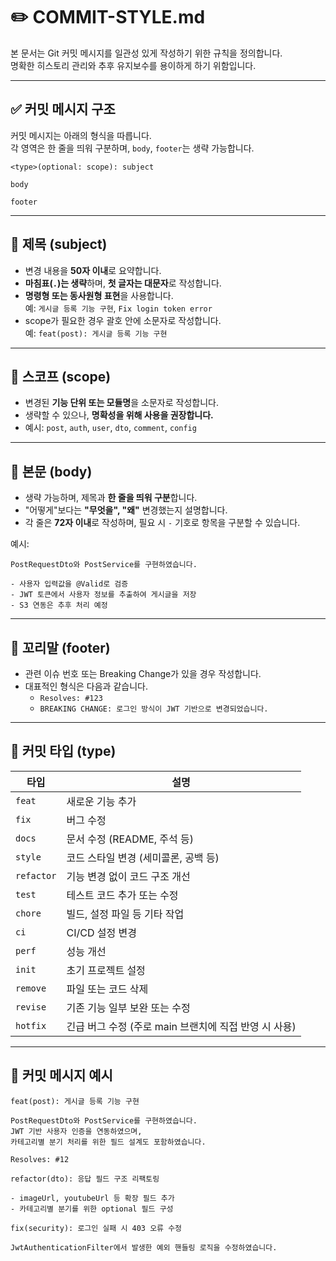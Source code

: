 # ✏️ COMMIT-STYLE.md

본 문서는 Git 커밋 메시지를 일관성 있게 작성하기 위한 규칙을 정의합니다.  
명확한 히스토리 관리와 추후 유지보수를 용이하게 하기 위함입니다.

---

## ✅ 커밋 메시지 구조

커밋 메시지는 아래의 형식을 따릅니다.  
각 영역은 한 줄을 띄워 구분하며, `body`, `footer`는 생략 가능합니다.

```
<type>(optional: scope): subject

body

footer
```

---

## 📌 제목 (subject)

- 변경 내용을 **50자 이내**로 요약합니다.
- **마침표(`.`)는 생략**하며, **첫 글자는 대문자**로 작성합니다.
- **명령형 또는 동사원형 표현**을 사용합니다.  
  예: `게시글 등록 기능 구현`, `Fix login token error`
- scope가 필요한 경우 괄호 안에 소문자로 작성합니다.  
  예: `feat(post): 게시글 등록 기능 구현`

---

## 📌 스코프 (scope)

- 변경된 **기능 단위 또는 모듈명**을 소문자로 작성합니다.
- 생략할 수 있으나, **명확성을 위해 사용을 권장합니다.**
- 예시: `post`, `auth`, `user`, `dto`, `comment`, `config`

---

## 📌 본문 (body)

- 생략 가능하며, 제목과 **한 줄을 띄워 구분**합니다.
- "어떻게"보다는 **"무엇을", "왜"** 변경했는지 설명합니다.
- 각 줄은 **72자 이내**로 작성하며, 필요 시 `-` 기호로 항목을 구분할 수 있습니다.

예시:
```
PostRequestDto와 PostService를 구현하였습니다.

- 사용자 입력값을 @Valid로 검증
- JWT 토큰에서 사용자 정보를 추출하여 게시글을 저장
- S3 연동은 추후 처리 예정
```

---

## 📌 꼬리말 (footer)

- 관련 이슈 번호 또는 Breaking Change가 있을 경우 작성합니다.
- 대표적인 형식은 다음과 같습니다.
    - `Resolves: #123`
    - `BREAKING CHANGE: 로그인 방식이 JWT 기반으로 변경되었습니다.`

---

## 🔖 커밋 타입 (type)

| 타입 | 설명 |
|------|------|
| `feat` | 새로운 기능 추가 |
| `fix` | 버그 수정 |
| `docs` | 문서 수정 (README, 주석 등) |
| `style` | 코드 스타일 변경 (세미콜론, 공백 등) |
| `refactor` | 기능 변경 없이 코드 구조 개선 |
| `test` | 테스트 코드 추가 또는 수정 |
| `chore` | 빌드, 설정 파일 등 기타 작업 |
| `ci` | CI/CD 설정 변경 |
| `perf` | 성능 개선 |
| `init` | 초기 프로젝트 설정 |
| `remove` | 파일 또는 코드 삭제 |
| `revise` | 기존 기능 일부 보완 또는 수정 |
| `hotfix` | 긴급 버그 수정 (주로 main 브랜치에 직접 반영 시 사용)

---

## 📝 커밋 메시지 예시

```
feat(post): 게시글 등록 기능 구현

PostRequestDto와 PostService를 구현하였습니다.
JWT 기반 사용자 인증을 연동하였으며,
카테고리별 분기 처리를 위한 필드 설계도 포함하였습니다.

Resolves: #12
```

```
refactor(dto): 응답 필드 구조 리팩토링

- imageUrl, youtubeUrl 등 확장 필드 추가
- 카테고리별 분기를 위한 optional 필드 구성
```

```
fix(security): 로그인 실패 시 403 오류 수정

JwtAuthenticationFilter에서 발생한 예외 핸들링 로직을 수정하였습니다.
```
